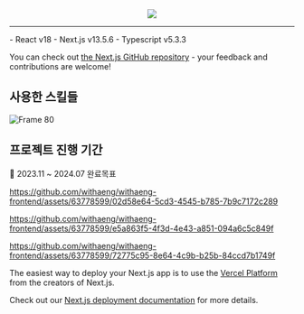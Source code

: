 <div align="center">
  <img src="https://github.com/withaeng/withaeng-frontend/assets/63778599/0c003fc9-6465-4098-aad9-958deab9bd4d">
</div>
<hr/>
- React v18
- Next.js v13.5.6
- Typescript  v5.3.3

You can check out [the Next.js GitHub repository](https://github.com/vercel/next.js/) - your feedback and contributions are welcome!

## 사용한 스킬들
![Frame 80](https://github.com/withaeng/withaeng-frontend/assets/63778599/31b90ed8-8a36-42f9-a31f-ab3041dcb263)

## 프로젝트 진행 기간
📜 2023.11 ~ 2024.07 완료목표

https://github.com/withaeng/withaeng-frontend/assets/63778599/02d58e64-5cd3-4545-b785-7b9c7172c289

https://github.com/withaeng/withaeng-frontend/assets/63778599/e5a863f5-4f3d-4e43-a851-094a6c5c849f

https://github.com/withaeng/withaeng-frontend/assets/63778599/72775c95-8e64-4c9b-b25b-84ccd7b1749f


<div align="center">
</div>

The easiest way to deploy your Next.js app is to use the [Vercel Platform](https://vercel.com/new?utm_medium=default-template&filter=next.js&utm_source=create-next-app&utm_campaign=create-next-app-readme) from the creators of Next.js.

Check out our [Next.js deployment documentation](https://nextjs.org/docs/deployment) for more details.
